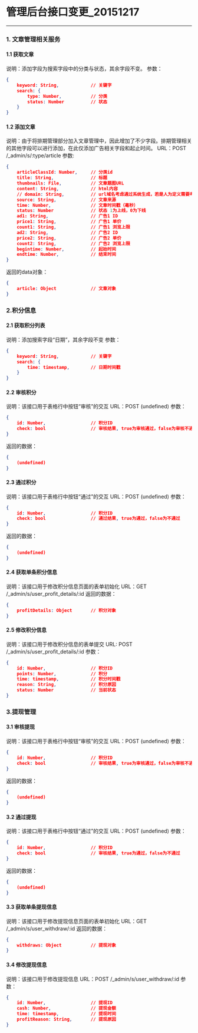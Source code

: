 # 管理后台接口变更_20151217

------

### 1. 文章管理相关服务
#### 1.1 获取文章
说明：添加字段为搜索字段中的分类与状态，其余字段不变。
参数：
```json
{
    keyword: String,            // 关键字
    search: {
        type: Number,           // 分类
        status: Number          // 状态
    }
}
```

#### 1.2 添加文章
说明：由于将排期管理部分加入文章管理中，因此增加了不少字段。排期管理相关的其他字段可以进行添加，在此仅添加广告相关字段和起止时间。
URL：POST /_admin/s/:type/article
参数:
```json
{
    articleClassId: Number,     // 分类id
    title: String,              // 标题
    thumbnails: File,           // 文章题图URL
    content: String,            // html内容
    // domain: String,          // url域名考虑通过系统生成，若是人为定义需要考虑查重
    source: String,             // 文章来源
    time: Number,               // 文章时间戳（毫秒）
    status: Number              // 状态 1为上线，0为下线
    ad1: String,                // 广告1 ID
    price1: String,             // 广告1 单价
    count1: String,             // 广告1 浏览上限
    ad2: String,                // 广告2 ID
    price2: String,             // 广告2 单价
    count2: String,             // 广告2 浏览上限
    begintime: Number,          // 起始时间
    endtime: Number,            // 结束时间
}
```
返回的data对象：
```json
{
    article: Object             // 文章对象
}
```

### 2.积分信息
#### 2.1 获取积分列表
说明：添加搜索字段“日期”，其余字段不变
参数：
```json
{
    keyword: String,            // 关键字
    search: {
        time: timestamp,        // 日期时间戳
    }
}
```

#### 2.2 审核积分
说明：该接口用于表格行中按钮“审核”的交互
URL：POST (undefined)
参数：
```json
{
    id: Number,                 // 积分ID
    check: bool                 // 审核结果, true为审核通过，false为审核不通过
}
```
返回的数据：
```json
{
    (undefined)
}
```

#### 2.3 通过积分
说明：该接口用于表格行中按钮“通过”的交互
URL：POST (undefined)
参数：
```json
{
    id: Number,                 // 积分ID
    check: bool                 // 通过结果, true为通过，false为不通过
}
```
返回的数据：
```json
{
    (undefined)
}
```

#### 2.4 获取单条积分信息
说明：该接口用于修改积分信息页面的表单初始化
URL：GET /_admin/s/user_profit_details/:id
返回的数据：
```json
{
    profitDetails: Object       // 积分对象
}
```

#### 2.5 修改积分信息
说明：该接口用于修改积分信息的表单提交
URL: POST /_admin/s/user_profit_details/:id
参数：
```json
{
    id: Number,                 // 积分ID
    points: Number,             // 积分
    time: timestamp,            // 积分时间戳
    reason: String,             // 积分原因
    status: Number              // 当前状态
}
```

### 3.提现管理
#### 3.1 审核提现
说明：该接口用于表格行中按钮“审核”的交互
URL：POST (undefined)
参数：
```json
{
    id: Number,                 // 积分ID
    check: bool                 // 审核结果, true为审核通过，false为审核不通过
}
```
返回的数据：
```json
{
    (undefined)
}
```
#### 3.2 通过提现
说明：该接口用于表格行中按钮“通过”的交互
URL：POST (undefined)
参数：
```json
{
    id: Number,                 // 积分ID
    check: bool                 // 审核结果, true为通过，false为不通过
}
```
返回的数据：
```json
{
    (undefined)
}
```

#### 3.3 获取单条提现信息
说明：该接口用于修改提现信息页面的表单初始化
URL：GET /_admin/s/user_withdraw/:id
返回的数据：
```json
{
    withdraws: Object           // 提现对象
}
```

#### 3.4 修改提现信息
说明：该接口用于修改提现信息
URL：POST /_admin/s/user_withdraw/:id
参数：
```json
{
    id: Number,                 // 提现ID
    cash: Number,               // 提现金额
    time: timestamp,            // 提现时间
    profitReason: String,       // 提现原因
}
```
